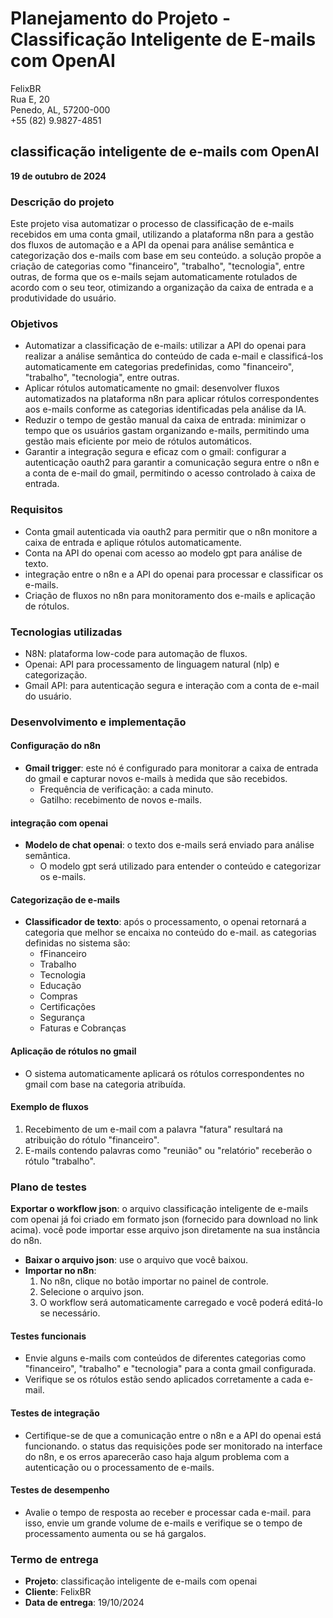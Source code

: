 # Planejamento do Projeto - Classificação Inteligente de E-mails com OpenAI

FelixBR  
Rua E, 20  
Penedo, AL, 57200-000  
+55 (82) 9.9827-4851  

## classificação inteligente de e-mails com OpenAI  
**19 de outubro de 2024**  

### Descrição do projeto
Este projeto visa automatizar o processo de classificação de e-mails recebidos em uma conta gmail, utilizando a plataforma n8n para a gestão dos fluxos de automação e a API da openai para análise semântica e categorização dos e-mails com base em seu conteúdo. a solução propõe a criação de categorias como "financeiro", "trabalho", "tecnologia", entre outras, de forma que os e-mails sejam automaticamente rotulados de acordo com o seu teor, otimizando a organização da caixa de entrada e a produtividade do usuário.

### Objetivos
- Automatizar a classificação de e-mails: utilizar a API do openai para realizar a análise semântica do conteúdo de cada e-mail e classificá-los automaticamente em categorias predefinidas, como "financeiro", "trabalho", "tecnologia", entre outras.
- Aplicar rótulos automaticamente no gmail: desenvolver fluxos automatizados na plataforma n8n para aplicar rótulos correspondentes aos e-mails conforme as categorias identificadas pela análise da IA.
- Reduzir o tempo de gestão manual da caixa de entrada: minimizar o tempo que os usuários gastam organizando e-mails, permitindo uma gestão mais eficiente por meio de rótulos automáticos.
- Garantir a integração segura e eficaz com o gmail: configurar a autenticação oauth2 para garantir a comunicação segura entre o n8n e a conta de e-mail do gmail, permitindo o acesso controlado à caixa de entrada.

### Requisitos
- Conta gmail autenticada via oauth2 para permitir que o n8n monitore a caixa de entrada e aplique rótulos automaticamente.
- Conta na API do openai com acesso ao modelo gpt para análise de texto.
- integração entre o n8n e a API do openai para processar e classificar os e-mails.
- Criação de fluxos no n8n para monitoramento dos e-mails e aplicação de rótulos.

### Tecnologias utilizadas
- N8N: plataforma low-code para automação de fluxos.
- Openai: API para processamento de linguagem natural (nlp) e categorização.
- Gmail API: para autenticação segura e interação com a conta de e-mail do usuário.

### Desenvolvimento e implementação

#### Configuração do n8n
- **Gmail trigger**: este nó é configurado para monitorar a caixa de entrada do gmail e capturar novos e-mails à medida que são recebidos.
  - Frequência de verificação: a cada minuto.
  - Gatilho: recebimento de novos e-mails.

#### integração com openai
- **Modelo de chat openai**: o texto dos e-mails será enviado para análise semântica.
  - O modelo gpt será utilizado para entender o conteúdo e categorizar os e-mails.

#### Categorização de e-mails
- **Classificador de texto**: após o processamento, o openai retornará a categoria que melhor se encaixa no conteúdo do e-mail. as categorias definidas no sistema são:
  - fFinanceiro
  - Trabalho
  - Tecnologia
  - Educação
  - Compras
  - Certificações
  - Segurança
  - Faturas e Cobranças

#### Aplicação de rótulos no gmail
- O sistema automaticamente aplicará os rótulos correspondentes no gmail com base na categoria atribuída.

#### Exemplo de fluxos
1. Recebimento de um e-mail com a palavra "fatura" resultará na atribuição do rótulo "financeiro".
2. E-mails contendo palavras como "reunião" ou "relatório" receberão o rótulo "trabalho".

### Plano de testes
**Exportar o workflow json**: o arquivo classificação inteligente de e-mails com openai já foi criado em formato json (fornecido para download no link acima). você pode importar esse arquivo json diretamente na sua instância do n8n.

- **Baixar o arquivo json**: use o arquivo que você baixou.
- **Importar no n8n**:
  1. No n8n, clique no botão importar no painel de controle.
  2. Selecione o arquivo json.
  3. O workflow será automaticamente carregado e você poderá editá-lo se necessário.

#### Testes funcionais
- Envie alguns e-mails com conteúdos de diferentes categorias como "financeiro", "trabalho" e "tecnologia" para a conta gmail configurada.
- Verifique se os rótulos estão sendo aplicados corretamente a cada e-mail.

#### Testes de integração
- Certifique-se de que a comunicação entre o n8n e a API do openai está funcionando. o status das requisições pode ser monitorado na interface do n8n, e os erros aparecerão caso haja algum problema com a autenticação ou o processamento de e-mails.

#### Testes de desempenho
- Avalie o tempo de resposta ao receber e processar cada e-mail. para isso, envie um grande volume de e-mails e verifique se o tempo de processamento aumenta ou se há gargalos.

### Termo de entrega
- **Projeto**: classificação inteligente de e-mails com openai
- **Cliente**: FelixBR
- **Data de entrega**: 19/10/2024
